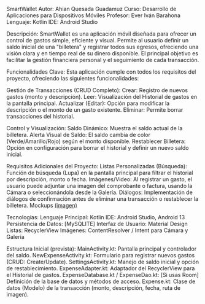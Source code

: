 SmartWallet
Autor: Ahian Quesada Guadamuz
Curso: Desarrollo de Aplicaciones para Dispositivos Móviles
Profesor: Ever Iván Barahona
Lenguaje: Kotlin
IDE: Android Studio

Descripción:
SmartWallet es una aplicación móvil diseñada para ofrecer un control de gastos simple, eficiente y visual. Permite al usuario definir un saldo inicial de una "billetera" y registrar todos sus egresos, ofreciendo una visión clara y en tiempo real de su dinero disponible. El principal objetivo es facilitar la gestión financiera personal y el seguimiento de cada transacción.

Funcionalidades Clave:
Esta aplicación cumple con todos los requisitos del proyecto, ofreciendo las siguientes funcionalidades:

Gestión de Transacciones (CRUD Completo):
Crear: Registro de nuevos gastos (monto y descripción).
Leer: Visualización del Historial de gastos en la pantalla principal.
Actualizar (Editar): Opción para modificar la descripción o el monto de un gasto existente.
Eliminar: Permite borrar transacciones del historial.

Control y Visualización:
Saldo Dinámico: Muestra el saldo actual de la billetera.
Alerta Visual de Saldo: El saldo cambia de color (Verde/Amarillo/Rojo) según el monto disponible.
Restablecer Billetera: Opción en configuración para borrar el historial y definir un nuevo saldo inicial.

Requisitos Adicionales del Proyecto:
Listas Personalizadas (Búsqueda): Función de búsqueda (Lupa) en la pantalla principal para filtrar el historial por descripción, monto o fecha.
Imágenes/Video: Al registrar un gasto, el usuario puede adjuntar una imagen del comprobante o factura, usando la Cámara o seleccionándola desde la Galería.
Diálogos: Implementación de diálogos de confirmación antes de eliminar una transacción o restablecer la billetera.
Mockups [(imagen)](/mockup.png)

Tecnologías:
Lenguaje Principal: Kotlin
IDE: Android Studio, Android 13
Persistencia de Datos: [MySQLITE]
Interfaz de Usuario: Material Design
Listas: RecyclerView
Imágenes: ContentResolver / Intent para Cámara y Galería

Estructura Inicial (prevista):
MainActivity.kt: Pantalla principal y controlador del saldo.
NewExpenseActivity.kt: Formulario para registrar nuevos gastos (CRUD: Create/Update).
SettingsActivity.kt: Manejo de saldo inicial y opción de restablecimiento.
ExpenseAdapter.kt: Adaptador del RecyclerView para el Historial de gastos.
ExpenseDatabase.kt / ExpenseDao.kt: [Si usas Room] Definición de la base de datos y métodos de acceso.
Expense.kt: Clase de datos (Modelo) de la transacción (monto, descripción, fecha, ruta de imagen).
